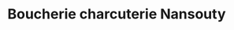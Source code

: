 ---
title: "Boucherie charcuterie Nansouty"
url: /bordeaux/boucherie-charcuterie-nansouty/
shop: boucherie
---